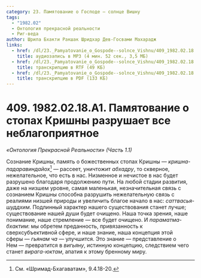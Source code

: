 ```yaml
---
category: 23. Памятование о Господе — солнце Вишну
tags:
  - "1982.02"
  - Онтология прекрасной реальности
  - Риг-веда
author: Шрила Бхакти Ракшак Шридхар Дев-Госвами Махарадж
links:
  - href: /dl/23._Pamyatovanie_o_Gospode--solnce_Vishnu/409_1982.02.18.A1_SridharMj_Pamyatovaniye_o_stopah_Krishny_razrushayet_vse_neblagopriyatnoe.mp3
    title: аудиозапись в MP3 (4 мин. 52 сек., 3,5 МБ)
  - href: /dl/23._Pamyatovanie_o_Gospode--solnce_Vishnu/409_1982.02.18.A1_SridharMj_Pamyatovaniye_o_stopah_Krishny_razrushayet_vse_neblagopriyatnoe.rtf
    title: транскрипцию в RTF (49 КБ)
  - href: /dl/23._Pamyatovanie_o_Gospode--solnce_Vishnu/409_1982.02.18.A1_SridharMj_Pamyatovaniye_o_stopah_Krishny_razrushayet_vse_neblagopriyatnoe.pdf
    title: транскрипцию в PDF (133 КБ)
---
```


# 409. 1982.02.18.A1. Памятование о стопах Кришны разрушает все неблагоприятное

*«Онтология Прекрасной Реальности» (Часть 1.1)*

Сознание Кришны, память о божественных стопах Кришны — *кришна-падаравиндайох*[^_ftn1] — рассеет, уничтожит *абхадру*, то скверное, нежелательное, что есть в нас. Низменное и нечистое в нас будет разрушено благодаря продолжению пути. На любой стадии развития, даже на низшем уровне, самая маленькая, незначительная связь с сознанием Кришны способна разрушить нежелательную связь с реалиями низшей природы и увеличить благое начало в нас: *саттвасья-шуддхим*. Подлинный характер нашего существования станет лучше; существование нашей души будет очищено. Наша точка зрения, наше понимание, наше стремление — все будет очищено. И *параматма-бхактим*: мы обретем преданность, привязанность к сверхсубъективной сфере, и наше знание, наша концепция этой сферы — *гьянам ча* — улучшится. Это знание — представление о Нем — превратится в *вигьяну*, истинную концепцию, следствием чего станет *вирага-юктам*, апатия к этому бренному миру.



[^_ftn1]: См. «Шримад-Бхагаватам», 9.4.18-20.

